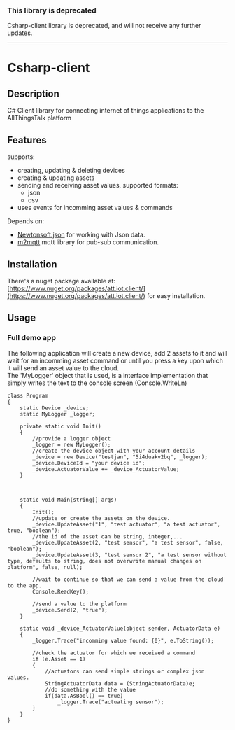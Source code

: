 ### This library is deprecated

Csharp-client library is deprecated, and will not receive any further updates.

---

# Csharp-client

## Description

C# Client library for connecting internet of things applications to the AllThingsTalk platform

## Features
supports: 

- creating, updating & deleting devices
- creating & updating assets
- sending and receiving asset values, supported formats:
	- json 
	- csv
- uses events for incomming asset values & commands

Depends on:

- [Newtonsoft.json](https://www.nuget.org/packages/Newtonsoft.Json/) for working with Json data.
- [m2mqtt](https://m2mqtt.codeplex.com/) mqtt library for pub-sub communication.

## Installation
There's a nuget package available at: [https://www.nuget.org/packages/att.iot.client/](https://www.nuget.org/packages/att.iot.client/) for easy installation.

## Usage

### Full demo app
The following application will create a new device, add 2 assets to it and will wait for an incomming asset command or until you press a key upon which it will send an asset value to the cloud.  
The 'MyLogger' object that is used, is a interface implementation that simply writes the text to the console screen (Console.WriteLn)

    class Program
    {
        static Device _device;
        static MyLogger _logger;

        private static void Init()
        {
            //provide a logger object
            _logger = new MyLogger();
            //create the device object with your account details
            _device = new Device("testjan", "5i4duakv2bq", _logger);
            _device.DeviceId = "your device id";
            _device.ActuatorValue += _device_ActuatorValue;
        }



        static void Main(string[] args)
        {
            Init();
            //update or create the assets on the device. 
			_device.UpdateAsset("1", "test actuator", "a test actuator", true, "boolean");
            //the id of the asset can be string, integer,...  
			_device.UpdateAsset(2, "test sensor", "a test sensor", false, "boolean");
            _device.UpdateAsset(3, "test sensor 2", "a test sensor without type, defaults to string, does not overwrite manual changes on platform", false, null);

            //wait to continue so that we can send a value from the cloud to the app.
            Console.ReadKey();                                          

			//send a value to the platform
			_device.Send(2, "true");
        }

        static void _device_ActuatorValue(object sender, ActuatorData e)
        {
            _logger.Trace("incomming value found: {0}", e.ToString());

            //check the actuator for which we received a command
            if (e.Asset == 1)
            {
                //actuators can send simple strings or complex json values. 
                StringActuatorData data = (StringActuatorData)e;
                //do something with the value
                if(data.AsBool() == true)
                    _logger.Trace("actuating sensor");
            }
        }
    }
